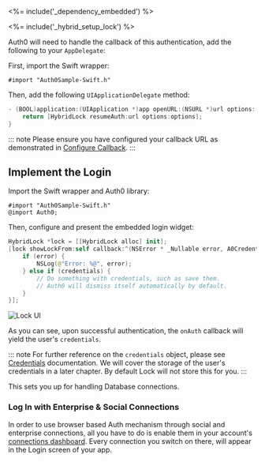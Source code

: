 <%= include('_dependency_embedded') %>

<%= include('_hybrid_setup_lock') %>

Auth0 will need to handle the callback of this authentication, add the following to your `AppDelegate`:

First, import the Swift wrapper:

```objc
#import "Auth0Sample-Swift.h"
```

Then, add the following `UIApplicationDelegate` method:

```swift
- (BOOL)application:(UIApplication *)app openURL:(NSURL *)url options:(NSDictionary<UIApplicationOpenURLOptionsKey,id> *)options {
    return [HybridLock resumeAuth:url options:options];
}
```

::: note
Please ensure you have configured your callback URL as demonstrated in [Configure Callback](/quickstart/native/ios-objc/00-getting-started#configure-callback-urls).
:::

## Implement the Login

Import the Swift wrapper and Auth0 library:

```objc
#import "Auth0Sample-Swift.h"
@import Auth0;
```

Then, configure and present the embedded login widget:

```swift
HybridLock *lock = [[HybridLock alloc] init];
[lock showLockFrom:self callback:^(NSError * _Nullable error, A0Credentials * _Nullable credentials) {
    if (error) {
        NSLog(@"Error: %@", error);
    } else if (credentials) {
        // Do something with credentials, such as save them.
        // Auth0 will dismiss itself automatically by default.
    }
}];
```

<div class="phone-mockup"><img src="/media/articles/native-platforms/ios-swift/lock_2_login.png" alt="Lock UI"></div>

As you can see, upon successful authentication, the `onAuth` callback will yield the user's `credentials`.

::: note
For further reference on the `credentials` object, please see
[Credentials](https://github.com/auth0/Auth0.swift/blob/master/Auth0/Credentials.swift) documentation. We will cover the storage of the user's credentials in a later chapter.  By default Lock will not store this for you.
:::

This sets you up for handling Database connections.

### Log In with Enterprise & Social Connections

In order to use browser based Auth mechanism through social and enterprise connections, all you have to do is enable them in your account's [connections dashboard](${manage_url}/#/connections/social). Every connection you switch on there, will appear in the Login screen of your app.
